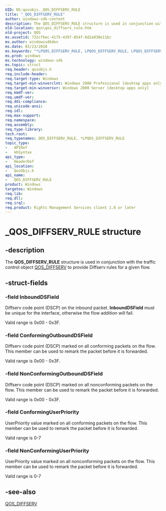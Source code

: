 ```yaml
---
UID: NS:qosobjs._QOS_DIFFSERV_RULE
title: "_QOS_DIFFSERV_RULE"
author: windows-sdk-content
description: The QOS_DIFFSERV_RULE structure is used in conjunction with the traffic control object QOS_DIFFSERV to provide Diffserv rules for a given flow.
old-location: qos\qos_diffserv_rule.htm
old-project: QOS
ms.assetid: 732cfbec-4175-4397-854f-0d2a930e11bc
ms.author: windowssdkdev
ms.date: 03/23/2018
ms.keywords: "*LPQOS_DIFFSERV_RULE, LPQOS_DIFFSERV_RULE, LPQOS_DIFFSERV_RULE structure pointer [QOS], QOS_DIFFSERV_RULE, QOS_DIFFSERV_RULE structure [QOS], _QOS_DIFFSERV_RULE, _gqos_qos_diffserv_rule, qos.qos_diffserv_rule, qosobjs/LPQOS_DIFFSERV_RULE, qosobjs/QOS_DIFFSERV_RULE"
ms.prod: windows
ms.technology: windows-sdk
ms.topic: struct
req.header: qosobjs.h
req.include-header: 
req.target-type: Windows
req.target-min-winverclnt: Windows 2000 Professional [desktop apps only]
req.target-min-winversvr: Windows 2000 Server [desktop apps only]
req.kmdf-ver: 
req.umdf-ver: 
req.ddi-compliance: 
req.unicode-ansi: 
req.idl: 
req.max-support: 
req.namespace: 
req.assembly: 
req.type-library: 
tech.root: 
req.typenames: QOS_DIFFSERV_RULE, *LPQOS_DIFFSERV_RULE
topic_type:
-	APIRef
-	kbSyntax
api_type:
-	HeaderDef
api_location:
-	QosObjs.h
api_name:
-	QOS_DIFFSERV_RULE
product: Windows
targetos: Windows
req.lib: 
req.dll: 
req.irql: 
req.product: Rights Management Services client 1.0 or later
---
```


# _QOS_DIFFSERV_RULE structure


## -description


The 
<b>QOS_DIFFSERV_RULE</b> structure is used in conjunction with the traffic control object 
<a href="https://msdn.microsoft.com/3d1035dc-0e46-46f4-abb3-26100356b60d">QOS_DIFFSERV</a> to provide Diffserv rules for a given flow.


## -struct-fields




### -field InboundDSField

Diffserv code point (DSCP) on the inbound packet. <b>InboundDSField</b> must be unique for the interface, otherwise the flow addition will fail. 




Valid range is 0x00 - 0x3F.


### -field ConformingOutboundDSField

Diffserv code point (DSCP) marked on all conforming packets on the flow. This member can be used to remark the packet before it is forwarded. 




Valid range is 0x00 - 0x3F.


### -field NonConformingOutboundDSField

Diffserv code point (DSCP) marked on all nonconforming packets on the flow. This member can be used to remark the packet before it is forwarded. 




Valid range is 0x00 - 0x3F.


### -field ConformingUserPriority

UserPriority value marked on all conforming packets on the flow. This member can be used to remark the packet before it is forwarded. 




Valid range is 0-7


### -field NonConformingUserPriority

UserPriority value marked on all nonconforming packets on the flow. This member can be used to remark the packet before it is forwarded. 




Valid range is 0-7


## -see-also




<a href="https://msdn.microsoft.com/3d1035dc-0e46-46f4-abb3-26100356b60d">QOS_DIFFSERV</a>
 

 


